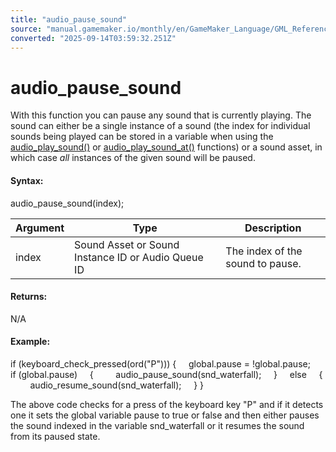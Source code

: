 ```yaml
---
title: "audio_pause_sound"
source: "manual.gamemaker.io/monthly/en/GameMaker_Language/GML_Reference/Asset_Management/Audio/audio_pause_sound.htm"
converted: "2025-09-14T03:59:32.251Z"
---
```


# audio\_pause\_sound

With this function you can pause any sound that is currently playing. The sound can either be a single instance of a sound (the index for individual sounds being played can be stored in a variable when using the [audio\_play\_sound()](audio_play_sound.md) or [audio\_play\_sound\_at()](audio_play_sound_at.md) functions) or a sound asset, in which case _all_ instances of the given sound will be paused.

#### Syntax:

audio\_pause\_sound(index);

| Argument | Type | Description |
| --- | --- | --- |
| index | Sound Asset or Sound Instance ID or Audio Queue ID | The index of the sound to pause. |

#### Returns:

N/A

#### Example:

if (keyboard\_check\_pressed(ord("P")))
{
    global.pause = !global.pause;
    if (global.pause)
    {
        audio\_pause\_sound(snd\_waterfall);
    }
    else
    {
        audio\_resume\_sound(snd\_waterfall);
    }
}

The above code checks for a press of the keyboard key "P" and if it detects one it sets the global variable pause to true or false and then either pauses the sound indexed in the variable snd\_waterfall or it resumes the sound from its paused state.